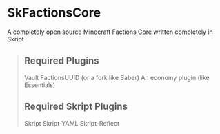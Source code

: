 # SkFactionsCore
A completely open source Minecraft Factions Core written completely in Skript

> ## Required Plugins
> Vault
> FactionsUUID (or a fork like Saber)
> An economy plugin (like Essentials)
> 
> ## Required Skript Plugins
> Skript
> Skript-YAML
> Skript-Reflect
